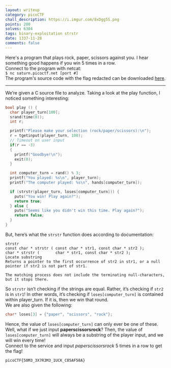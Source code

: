 ```yaml
---
layout: writeup
category: picoCTF
chall_description: https://i.imgur.com/8xDgg5S.png
points: 200
solves: 6304
tags: binary-exploitation strstr
date: 1337-11-28
comments: false
---
```


Here's a program that plays rock, paper, scissors against you. I hear something good happens if you win 5 times in a row.  
Connect to the program with netcat:  
`$ nc saturn.picoctf.net [port #]`  
The program's source code with the flag redacted can be downloaded [here](https://github.com/Nightxade/ctf-writeups/tree/master/assets/CTFs/picoCTF/game-redacted.c).  

---

We’re given a C source file to analyze. Taking a look at the play function, I noticed something interesting:  
```c
bool play () {
  char player_turn[100];
  srand(time(0));
  int r;

  printf("Please make your selection (rock/paper/scissors):\n");
  r = tgetinput(player_turn, 100);
  // Timeout on user input
  if(r == -3)
  {
    printf("Goodbye!\n");
    exit(0);
  }

  int computer_turn = rand() % 3;
  printf("You played: %s\n", player_turn);
  printf("The computer played: %s\n", hands[computer_turn]);

  if (strstr(player_turn, loses[computer_turn])) {
    puts("You win! Play again?");
    return true;
  } else {
    puts("Seems like you didn't win this time. Play again?");
    return false;
  }
}
```

But, here’s what the `strstr` function does according to documentation:  

    strstr
    const char * strstr ( const char * str1, const char * str2 );      char * strstr (       char * str1, const char * str2 );
    Locate substring
    Returns a pointer to the first occurrence of str2 in str1, or a null pointer if str2 is not part of str1.

    The matching process does not include the terminating null-characters, but it stops there.

So `strstr` isn’t checking if the strings are equal. Rather, it’s checking if `str2` is in `str1`! In other words, it’s checking if `loses[computer_turn]` is contained within player_turn. If it is, then we win that round.  
We are also given the following:  
```c
char* loses[3] = {"paper", "scissors", "rock"};
```
Hence, the value of `loses[computer_turn]` can only ever be one of these. Well, what if we just input **paperscissorsrock**? Then, the value of `loses[computer_turn]` will always be a substring of the player input, and we will win every time!  
Connect to the service and input *paperscissorsrock* 5 times in a row to get the flag!  

    picoCTF{50M3_3X7R3M3_1UCK_C85AF58A}